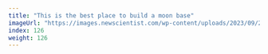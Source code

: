 ```yaml
---
title: "This is the best place to build a moon base"
imageUrl: "https://images.newscientist.com/wp-content/uploads/2023/09/25102349/SEI_172600966.jpg?width=600"
index: 126
weight: 126
---
```

